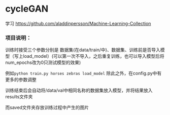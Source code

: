 # cycleGAN

学习
https://github.com/aladdinpersson/Machine-Learning-Collection

### 项目说明：
训练时接受三个参数分别是 数据集(在data/train/中)、数据集、训练前是否导入模型（写上load_model）(可以第一次不导入，之后重复训练，也可以导入模型后将num_epochs改为0只测试模型的效果)

例如`
python train.py horses zebras load_model
`
除此之外，在config.py中有更多的参数调整

训练结束后会自动将/data/val中相同名称的数据集放入模型，并将结果放入results文件夹

而saved文件夹存放训练过程中产生的图片
